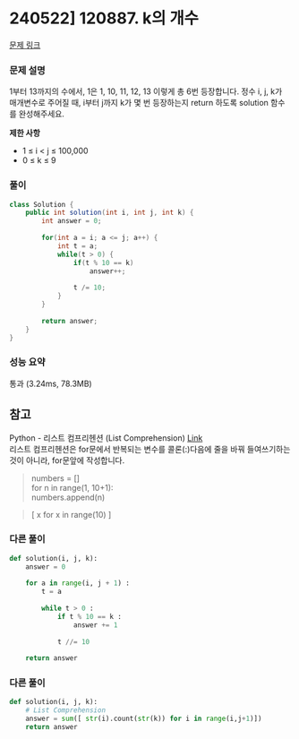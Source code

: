 # 240522] 120887. k의 개수

[문제 링크](https://school.programmers.co.kr/learn/courses/30/lessons/120887)

### 문제 설명
1부터 13까지의 수에서, 1은 1, 10, 11, 12, 13 이렇게 총 6번 등장합니다. 정수 i, j, k가 매개변수로 주어질 때, i부터 j까지 k가 몇 번 등장하는지 return 하도록 solution 함수를 완성해주세요.  

**제한 사항**  
* 1 ≤ i < j ≤ 100,000   
* 0 ≤ k ≤ 9

### 풀이
```java
class Solution {
    public int solution(int i, int j, int k) {
        int answer = 0;
        
        for(int a = i; a <= j; a++) {
            int t = a;
            while(t > 0) {
                if(t % 10 == k)
                    answer++;
                
                t /= 10;
            }
        }
        
        return answer;
    }
}
```

### 성능 요약
통과 (3.24ms, 78.3MB)

## 참고
Python - 리스트 컴프리헨션 (List Comprehension) [Link](https://wikidocs.net/22805)  
리스트 컴프리헨션은 for문에서 반복되는 변수를 콜론(:)다음에 줄을 바꿔 들여쓰기하는것이 아니라, for문앞에 작성합니다.  

> numbers = []  
> for n in range(1, 10+1):  
>    numbers.append(n)  

> [ x for x in range(10) ]  

###  다른 풀이
```py
def solution(i, j, k):
    answer = 0
    
    for a in range(i, j + 1) :
        t = a
        
        while t > 0 :
            if t % 10 == k :
                answer += 1
            
            t //= 10
    
    return answer
```

###  다른 풀이
```py
def solution(i, j, k):
    # List Comprehension
    answer = sum([ str(i).count(str(k)) for i in range(i,j+1)])
    return answer
```